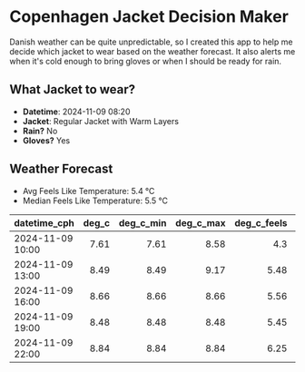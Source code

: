 
# Copenhagen Jacket Decision Maker

Danish weather can be quite unpredictable, so I created this app to help me decide which jacket to wear based on the weather forecast. 
It also alerts me when it's cold enough to bring gloves or when I should be ready for rain.

## What Jacket to wear?

- **Datetime**: 2024-11-09 08:20
- **Jacket**: Regular Jacket with Warm Layers
- **Rain?** No
- **Gloves?** Yes

## Weather Forecast
- Avg Feels Like Temperature: 5.4 °C
- Median Feels Like Temperature: 5.5 °C

| datetime_cph     |   deg_c |   deg_c_min |   deg_c_max |   deg_c_feels | weather   | wind   | rain   |
|:-----------------|--------:|------------:|------------:|--------------:|:----------|:-------|:-------|
| 2024-11-09 10:00 |    7.61 |        7.61 |        8.58 |          4.3  | Clouds    | Medium | None   |
| 2024-11-09 13:00 |    8.49 |        8.49 |        9.17 |          5.48 | Clouds    | Medium | None   |
| 2024-11-09 16:00 |    8.66 |        8.66 |        8.66 |          5.56 | Clouds    | Medium | None   |
| 2024-11-09 19:00 |    8.48 |        8.48 |        8.48 |          5.45 | Clouds    | Medium | None   |
| 2024-11-09 22:00 |    8.84 |        8.84 |        8.84 |          6.25 | Clouds    | Low    | None   |
        
